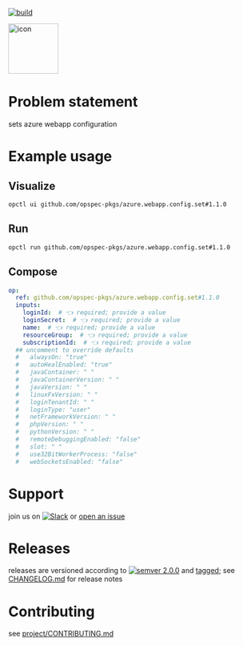 [![build](https://github.com/opspec-pkgs/azure.webapp.config.set/actions/workflows/build.yml/badge.svg)](https://github.com/opspec-pkgs/azure.webapp.config.set/actions/workflows/build.yml)


<img src="icon.svg" alt="icon" height="100px">

# Problem statement

sets azure webapp configuration

# Example usage

## Visualize

```shell
opctl ui github.com/opspec-pkgs/azure.webapp.config.set#1.1.0
```

## Run

```
opctl run github.com/opspec-pkgs/azure.webapp.config.set#1.1.0
```

## Compose

```yaml
op:
  ref: github.com/opspec-pkgs/azure.webapp.config.set#1.1.0
  inputs:
    loginId:  # 👈 required; provide a value
    loginSecret:  # 👈 required; provide a value
    name:  # 👈 required; provide a value
    resourceGroup:  # 👈 required; provide a value
    subscriptionId:  # 👈 required; provide a value
  ## uncomment to override defaults
  #   alwaysOn: "true"
  #   autoHealEnabled: "true"
  #   javaContainer: " "
  #   javaContainerVersion: " "
  #   javaVersion: " "
  #   linuxFxVersion: " "
  #   loginTenantId: " "
  #   loginType: "user"
  #   netFrameworkVersion: " "
  #   phpVersion: " "
  #   pythonVersion: " "
  #   remoteDebuggingEnabled: "false"
  #   slot: " "
  #   use32BitWorkerProcess: "false"
  #   webSocketsEnabled: "false"
```

# Support

join us on
[![Slack](https://img.shields.io/badge/slack-opctl-E01563.svg)](https://join.slack.com/t/opctl/shared_invite/zt-51zodvjn-Ul_UXfkhqYLWZPQTvNPp5w)
or
[open an issue](https://github.com/opspec-pkgs/azure.webapp.config.set/issues)

# Releases

releases are versioned according to
[![semver 2.0.0](https://img.shields.io/badge/semver-2.0.0-brightgreen.svg)](http://semver.org/spec/v2.0.0.html)
and [tagged](https://git-scm.com/book/en/v2/Git-Basics-Tagging); see
[CHANGELOG.md](CHANGELOG.md) for release notes

# Contributing

see
[project/CONTRIBUTING.md](https://github.com/opspec-pkgs/project/blob/main/CONTRIBUTING.md)
